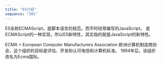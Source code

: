 ```yaml
---
title: "ES介绍"
sequence: "201"
---
```


ES全称ECMAScript，是脚本语言的规范，而平时经常编写的JavaScript，
是ECMAScript的一种实现，所以ES新特性，其实指的就是JavaScript的新特性。

ECMA = European Computer Manufacturers Association 欧洲计算机制造商协会，这个组织的目标是评估、开发和认可电信和计算机标准。
1994年后，该组织改名为Ecma国际。

